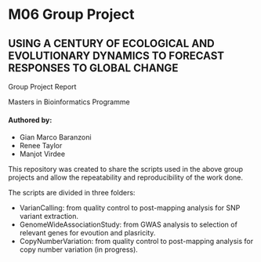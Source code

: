 # M06 Group Project
## USING A CENTURY OF ECOLOGICAL AND EVOLUTIONARY DYNAMICS TO FORECAST RESPONSES TO GLOBAL CHANGE

Group Project Report

Masters in Bioinformatics Programme

#### Authored by: 			
* Gian Marco Baranzoni
* Renee Taylor
* Manjot Virdee

This repository was created to share the scripts used in the above group projects and allow the repeatability and reproducibility of the work done.

The scripts are divided in three folders:
* VarianCalling: from quality control to post-mapping analysis for SNP variant extraction.
* GenomeWideAssociationStudy: from GWAS analysis to selection of relevant genes for evoution and plasricity.
* CopyNumberVariation: from quality control to post-mapping analysis for copy number variation (in progress).
 
 
 
 

